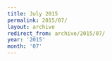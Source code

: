 ```yaml
---
title: July 2015
permalink: 2015/07/
layout: archive
redirect_from: archive/2015/07/
year: '2015'
month: '07'
---
```


